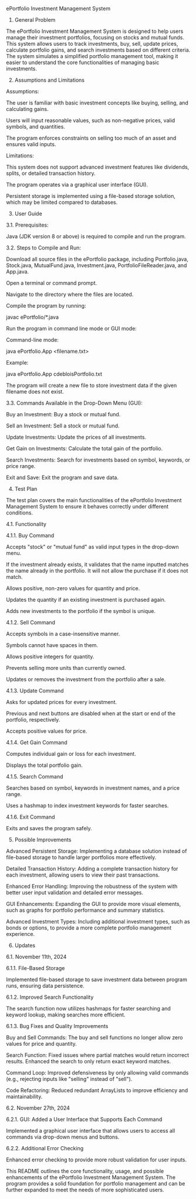 ePortfolio Investment Management System

1. General Problem

The ePortfolio Investment Management System is designed to help users manage their investment portfolios, focusing on stocks and mutual funds. This system allows users to track investments, buy, sell, update prices, calculate portfolio gains, and search investments based on different criteria. The system simulates a simplified portfolio management tool, making it easier to understand the core functionalities of managing basic investments.

2. Assumptions and Limitations

Assumptions:

The user is familiar with basic investment concepts like buying, selling, and calculating gains.

Users will input reasonable values, such as non-negative prices, valid symbols, and quantities.

The program enforces constraints on selling too much of an asset and ensures valid inputs.

Limitations:

This system does not support advanced investment features like dividends, splits, or detailed transaction history.

The program operates via a graphical user interface (GUI).

Persistent storage is implemented using a file-based storage solution, which may be limited compared to databases.

3. User Guide

3.1. Prerequisites:

Java (JDK version 8 or above) is required to compile and run the program.

3.2. Steps to Compile and Run:

Download all source files in the ePortfolio package, including Portfolio.java, Stock.java, MutualFund.java, Investment.java, PortfolioFileReader.java, and App.java.

Open a terminal or command prompt.

Navigate to the directory where the files are located.

Compile the program by running:

javac ePortfolio/*.java

Run the program in command line mode or GUI mode:

Command-line mode:

java ePortfolio.App <filename.txt>

Example:

java ePortfolio.App cdebloisPortfolio.txt

The program will create a new file to store investment data if the given filename does not exist.

3.3. Commands Available in the Drop-Down Menu (GUI):

Buy an Investment: Buy a stock or mutual fund.

Sell an Investment: Sell a stock or mutual fund.

Update Investments: Update the prices of all investments.

Get Gain on Investments: Calculate the total gain of the portfolio.

Search Investments: Search for investments based on symbol, keywords, or price range.

Exit and Save: Exit the program and save data.

4. Test Plan

The test plan covers the main functionalities of the ePortfolio Investment Management System to ensure it behaves correctly under different conditions.

4.1. Functionality

4.1.1. Buy Command

Accepts "stock" or "mutual fund" as valid input types in the drop-down menu.

If the investment already exists, it validates that the name inputted matches the name already in the portfolio. It will not allow the purchase if it does not match.

Allows positive, non-zero values for quantity and price.

Updates the quantity if an existing investment is purchased again.

Adds new investments to the portfolio if the symbol is unique.

4.1.2. Sell Command

Accepts symbols in a case-insensitive manner.

Symbols cannot have spaces in them.

Allows positive integers for quantity.

Prevents selling more units than currently owned.

Updates or removes the investment from the portfolio after a sale.

4.1.3. Update Command

Asks for updated prices for every investment.

Previous and next buttons are disabled when at the start or end of the portfolio, respectively.

Accepts positive values for price.

4.1.4. Get Gain Command

Computes individual gain or loss for each investment.

Displays the total portfolio gain.

4.1.5. Search Command

Searches based on symbol, keywords in investment names, and a price range.

Uses a hashmap to index investment keywords for faster searches.

4.1.6. Exit Command

Exits and saves the program safely.

5. Possible Improvements

Advanced Persistent Storage: Implementing a database solution instead of file-based storage to handle larger portfolios more effectively.

Detailed Transaction History: Adding a complete transaction history for each investment, allowing users to view their past transactions.

Enhanced Error Handling: Improving the robustness of the system with better user input validation and detailed error messages.

GUI Enhancements: Expanding the GUI to provide more visual elements, such as graphs for portfolio performance and summary statistics.

Advanced Investment Types: Including additional investment types, such as bonds or options, to provide a more complete portfolio management experience.

6. Updates

6.1. November 11th, 2024

6.1.1. File-Based Storage

Implemented file-based storage to save investment data between program runs, ensuring data persistence.

6.1.2. Improved Search Functionality

The search function now utilizes hashmaps for faster searching and keyword lookup, making searches more efficient.

6.1.3. Bug Fixes and Quality Improvements

Buy and Sell Commands: The buy and sell functions no longer allow zero values for price and quantity.

Search Function: Fixed issues where partial matches would return incorrect results. Enhanced the search to only return exact keyword matches.

Command Loop: Improved defensiveness by only allowing valid commands (e.g., rejecting inputs like "selling" instead of "sell").

Code Refactoring: Reduced redundant ArrayLists to improve efficiency and maintainability.

6.2. November 27th, 2024

6.2.1. GUI: Added a User Interface that Supports Each Command

Implemented a graphical user interface that allows users to access all commands via drop-down menus and buttons.

6.2.2. Additional Error Checking

Enhanced error checking to provide more robust validation for user inputs.

This README outlines the core functionality, usage, and possible enhancements of the ePortfolio Investment Management System. The program provides a solid foundation for portfolio management and can be further expanded to meet the needs of more sophisticated users.

